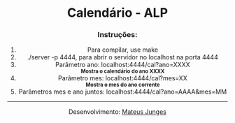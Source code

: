 <div style="text-align: center;">
	<h1><b>Calendário - ALP</b></h1>
	<h3><b>Instruções:</b> </h3>
	<ol>
		<li>Para compilar, use make</li>
		<li>./server -p 4444, para abrir o servidor no localhost na porta 4444</li>
		<li>Parâmetro ano: localhost:4444/cal?ano=XXXX</li>
		<small><b>Mostra o calendário do ano XXXX</b></small>
		<li>Parâmetro mes: localhost:4444/cal?mes=XX</li>
		<small><b>Mostra o mes do ano corrente</b></small>
		<li>Parâmetros mes e ano juntos: localhost:4444/cal?ano=AAAA&mes=MM</li>
	</ol>
	<hr>
	<p>Desenvolvimento: <a href="https://mateusjunges.com">Mateus Junges</a></p>
</div>
